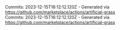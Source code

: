 Commits: 2023-12-15T16:12:12.120Z - Generated via https://github.com/marketplace/actions/artificial-grass
<br>
Commits: 2023-12-15T16:12:12.120Z - Generated via https://github.com/marketplace/actions/artificial-grass
<br>
